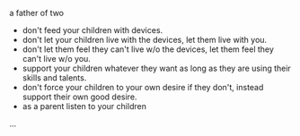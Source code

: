 a father of two
- don't feed your children with devices. 
- don't let your children live with the devices, let them live with you. 
- don't let them feel they can't live w/o the devices, let them feel they can't live w/o you.
- support your children whatever they want as long as they are using their skills and talents.
- don't force your children to your own desire if they don't, instead support their own good desire.
- as a parent listen to your children

...

